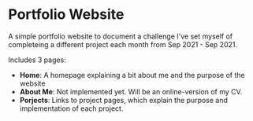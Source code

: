 # Portfolio Website

A simple portfolio website to document a challenge I've set myself of completeing a different project each month from Sep 2021 - Sep 2021.

Includes 3 pages:
- **Home**: A homepage explaining a bit about me and the purpose of the website
- **About Me**: Not implemented yet. Will be an online-version of my CV.
- **Porjects**: Links to project pages, which explain the purpose and implementation of each project.
